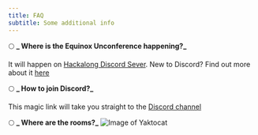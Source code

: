 ```yaml
---
title: FAQ
subtitle: Some additional info
---
```


🌕 **_ Where is the Equinox Unconference happening?_**

It will happen on [Hackalong Discord Sever](https://discord.gg/CTPJTNu). New to Discord? Find out more about it [here](https://discord.com/)

🌕 **_ How to join Discord?_**

This magic link will take you straight to the [Discord channel](https://discord.gg/CTPJTNu)

🌕 **_ Where are the rooms?_**
![Image of Yaktocat](../../src/assets/img/discord.png)
